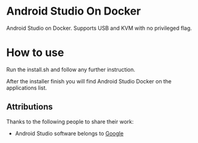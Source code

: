 # Android Studio On Docker

Android Studio on Docker. Supports USB and KVM with no privileged flag.

# How to use

Run the install.sh and follow any further instruction.

After the installer finish you will find Android Studio Docker on the applications list.

## Attributions

Thanks to the following people to share their work:

* Android Studio software belongs to [Google](https://developer.android.com/studio/)


